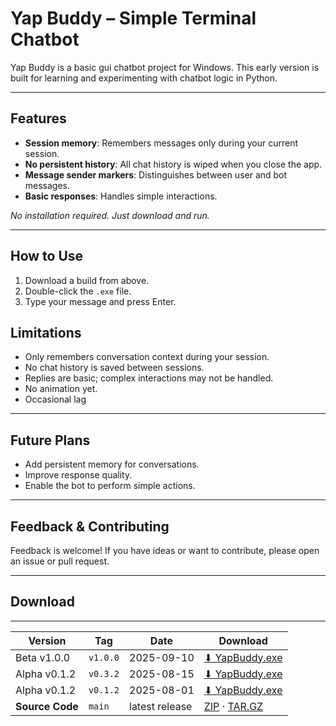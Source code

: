 # Yap Buddy – Simple Terminal Chatbot

Yap Buddy is a basic gui chatbot project for Windows. This early version is built for learning and experimenting with chatbot logic in Python.

---

## Features

- **Session memory**: Remembers messages only during your current session.
- **No persistent history**: All chat history is wiped when you close the app.
- **Message sender markers**: Distinguishes between user and bot messages.
- **Basic responses**: Handles simple interactions.

_No installation required. Just download and run._

---

## How to Use

1. Download a build from above.
2. Double-click the `.exe` file.
3. Type your message and press Enter.


## Limitations

- Only remembers conversation context during your session.
- No chat history is saved between sessions.
- Replies are basic; complex interactions may not be handled.
- No animation yet.
- Occasional lag

---

## Future Plans

- Add persistent memory for conversations.
- Improve response quality.
- Enable the bot to perform simple actions.

---

## Feedback & Contributing

Feedback is welcome! If you have ideas or want to contribute, please open an issue or pull request.

---

## Download

---

| Version | Tag       | Date       | Download |
|---------|-----------|------------|----------|
| Beta v1.0.0  | `v1.0.0`  | 2025-09-10 | [⬇ YapBuddy.exe](https://github.com/FlamePYB/YapBuddy/releases/download/v1.0.0-beta/YapBuddy-v1.0.0-beta.exe) |
| Alpha v0.1.2  | `v0.3.2`  | 2025-08-15 | [⬇ YapBuddy.exe](https://github.com/FlamePYB/YapBuddy/releases/download/v0.3.2-alpha/yapper-v-0-3-2-beta.exe) |
| Alpha v0.1.2  | `v0.1.2`  | 2025-08-01 | [⬇ YapBuddy.exe](https://github.com/FlamePYB/YapBuddy/releases/download/v0.1.2-alpha/yapper-v0-1-2-alpha.exe) |
| **Source Code** | `main` | latest release | [ZIP](https://github.com/FlamePYB/YapBuddy/archive/refs/heads/main.zip) · [TAR.GZ](https://github.com/FlamePYB/YapBuddy/archive/refs/heads/main.tar.gz) |
